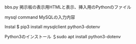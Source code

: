 bbs.py 掲示板の表示用HTMLと表示、挿入用のPythonのファイル


mysql command MySQLの入力内容


Instal
$ pip3 install mysqlclient python3-dotenv


Python3のインストール
＄sudo apt install python3-dotenv



